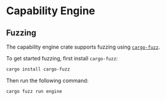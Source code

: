 # Capability Engine

## Fuzzing

The capability engine crate supports fuzzing using [`cargo-fuzz`](https://rust-fuzz.github.io/book/cargo-fuzz.html).

To get started fuzzing, first install `cargo-fuzz`:

```sh
cargo install cargo-fuzz
```

Then run the following command:

```sh
cargo fuzz run engine
```

